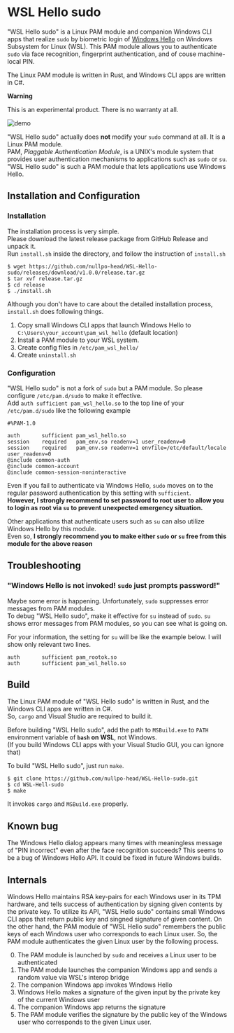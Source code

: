 # WSL Hello sudo

"WSL Hello sudo" is a Linux PAM module and companion Windows CLI apps that realize `sudo` by
biometric login of [Windows Hello](https://www.microsoft.com/en-us/windows/windows-hello) on Windows Subsystem for Linux (WSL).
This PAM module allows you to authenticate `sudo` via face recognition, fingerprint authentication, and of couse machine-local PIN.  

The Linux PAM module is written in Rust, and Windows CLI apps are written in C#.

__Warning__

This is an experimental product. There is no warranty at all.

![demo](https://github.com/nullpo-head/WSL-Hello-sudo/blob/master/demo.gif)

"WSL Hello sudo" actually does __not__ modify your `sudo` command at all. It is a Linux PAM module.  
PAM, _Plaggable Authentication Module_, is a UNIX's module system that provides user authentication mechanisms to applications such as `sudo` or `su`. "WSL Hello sudo" is such a PAM module that lets applications use Windows Hello.

## Installation and Configuration

### Installation

The installation process is very simple.  
Please download the latest release package from GitHub Release and unpack it.  
Run `install.sh` inside the directory, and follow the instruction of `install.sh`

```ShellSession
$ wget https://github.com/nullpo-head/WSL-Hello-sudo/releases/download/v1.0.0/release.tar.gz
$ tar xvf release.tar.gz
$ cd release
$ ./install.sh
```

Although you don't have to care about the detailed installation process,  
`install.sh` does following things.

1. Copy small Windows CLI apps that launch Windows Hello to `C:\Users\your_account\pam_wsl_hello` (default location)  
2. Install a PAM module to your WSL system.
3. Create config files in `/etc/pam_wsl_hello/`
4. Create `uninstall.sh`

### Configuration

"WSL Hello sudo" is not a fork of `sudo` but a PAM module. So please configure `/etc/pam.d/sudo` to make it effective.  
Add `auth sufficient pam_wsl_hello.so` to the top line of your `/etc/pam.d/sudo` like the following example

```
#%PAM-1.0

auth       sufficient pam_wsl_hello.so
session    required   pam_env.so readenv=1 user_readenv=0
session    required   pam_env.so readenv=1 envfile=/etc/default/locale user_readenv=0
@include common-auth
@include common-account
@include common-session-noninteractive
```
Even if you fail to authenticate via Windows Hello, `sudo` moves on to the regular password authentication by this setting with `sufficient`.  
__However, I strongly recommend to set password to root user to allow you to login as root via `su` to prevent unexpected emergency situation.__

Other applications that authenticate users such as `su` can also utilize Windows Hello by this module.  
Even so, __I strongly recommend you to make either `sudo` or `su` free from this module for the above reason__

## Troubleshooting

### "Windows Hello is not invoked! `sudo` just prompts password!"

Maybe some error is happening. Unfortunately, `sudo` suppresses error messages from PAM modules.  
To debug "WSL Hello sudo", make it effective for `su` instead of `sudo`. `su` shows error messages from PAM modules,
so you can see what is going on.

For your information, the setting for `su` will be like the example below.
I will show only relevant two lines.
```
auth       sufficient pam_rootok.so
auth       sufficient pam_wsl_hello.so  
```

## Build

The Linux PAM module of "WSL Hello sudo" is written in Rust, and the Windows CLI apps are written in C#.  
So, `cargo` and Visual Studio are required to build it.

Before building "WSL Hello sudo", add the path to `MSBuild.exe` to `PATH` environment variable of __`bash` on WSL__, not Windows.  
(If you build Windows CLI apps with your Visual Studio GUI, you can ignore that)

To build "WSL Hello sudo", just run `make`.

```ShellSession
$ git clone https://github.com/nullpo-head/WSL-Hello-sudo.git
$ cd WSL-Hell-sudo
$ make
```
It invokes `cargo` and `MSBuild.exe` properly.

## Known bug

The Windows Hello dialog appears many times with meaningless message of "PIN incorrect" even after the face recognition succeeds? This seems to be a bug of Windows Hello API. It could be fixed in future Windows builds.

## Internals

Windows Hello maintains RSA key-pairs for each Windows user in its TPM hardware, and tells success of authentication by signing given contents by the private key.
To utilize its API, "WSL Hello sudo" contains small Windows CLI apps that return public key and singned signature of given content.
On the other hand, the PAM module of "WSL Hello sudo" remembers the public keys of each Windows user who corresponds to each Linux user.
So, the PAM module authenticates the given Linux user by the following process.

0. The PAM module is launched by `sudo` and receives a Linux user to be authenticated
1. The PAM module launches the companion Windows app and sends a random value via WSL's interop bridge
2. The companion Windows app invokes Windows Hello
3. Windows Hello makes a signature of the given input by the private key of the current Windows user
4. The companion Windows app returns the signature
5. The PAM module verifies the signature by the public key of the Windows user who corresponds to the given Linux user.

